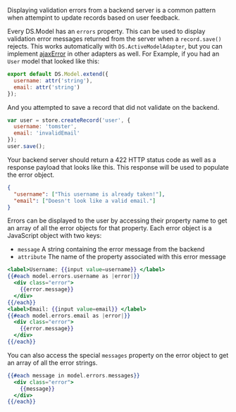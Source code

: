 Displaying validation errors from a backend server is a common pattern
when attempint to update records based on user feedback.

Every DS.Model has an `errors` property. This can be used to display
validation error messages returned from the server when a
`record.save()` rejects.  This works automatically with
`DS.ActiveModelAdapter`, but you can implement
[ajaxError](/api/data/classes/DS.RESTAdapter.html#method_ajaxError) in
other adapters as well.  For Example, if you had an `User` model that
looked like this:

```app/models/user.js
export default DS.Model.extend({
  username: attr('string'),
  email: attr('string')
});
```

And you attempted to save a record that did not validate on the backend.

```js
var user = store.createRecord('user', {
  username: 'tomster',
  email: 'invalidEmail'
});
user.save();
```

Your backend server should return a 422 HTTP status code as well as a
response payload that looks like this. This response will be used to
populate the error object.

```json
{
  "username": ["This username is already taken!"],
  "email": ["Doesn't look like a valid email."]
}
```

Errors can be displayed to the user by accessing their property name
to get an array of all the error objects for that property. Each
error object is a JavaScript object with two keys:
- `message` A string containing the error message from the backend
- `attribute` The name of the property associated with this error message

```handlebars
<label>Username: {{input value=username}} </label>
{{#each model.errors.username as |error|}}
  <div class="error">
    {{error.message}}
  </div>
{{/each}}
<label>Email: {{input value=email}} </label>
{{#each model.errors.email as |error|}}
  <div class="error">
    {{error.message}}
  </div>
{{/each}}
```

You can also access the special `messages` property on the error
object to get an array of all the error strings.

```handlebars
{{#each message in model.errors.messages}}
  <div class="error">
    {{message}}
  </div>
{{/each}}
```
